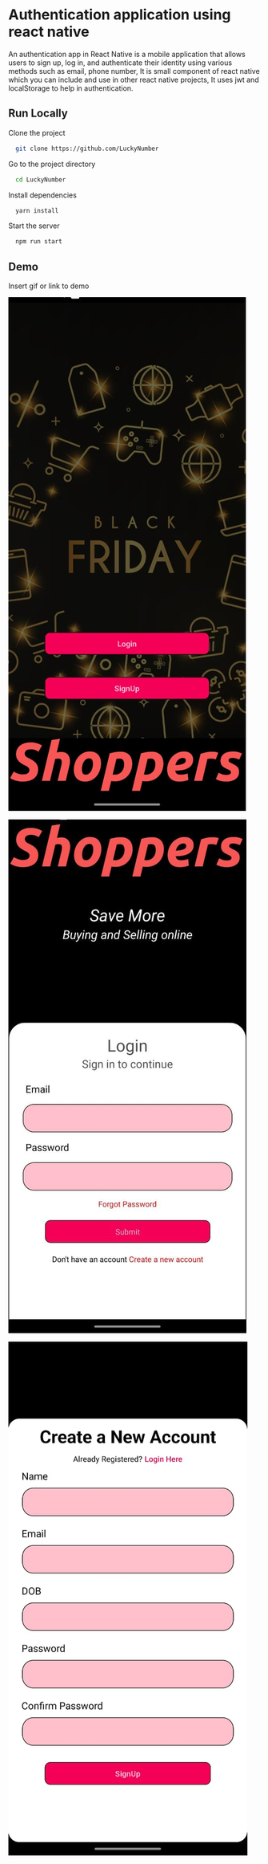 
# Authentication application using react native

An authentication app in React Native is a mobile application that allows users to sign up, log in, and authenticate their identity using various methods such as email, phone number,
It is small component of react native which you can include and use in other react native projects,
It uses jwt and localStorage to help in authentication.


## Run Locally

Clone the project

```bash
  git clone https://github.com/LuckyNumber
```

Go to the project directory

```bash
  cd LuckyNumber
```

Install dependencies

```bash
  yarn install 
```

Start the server

```bash
  npm run start
```


## Demo

Insert gif or link to demo

![WelcomeScreen](https://raw.githubusercontent.com/urstrulypriyank/Authentication_reactNative_client/main/demo-images/WelcomeScreen.jpeg)

![Login](https://raw.githubusercontent.com/urstrulypriyank/Authentication_reactNative_client/main/demo-images/Login.jpeg)

![SignUp](https://raw.githubusercontent.com/urstrulypriyank/Authentication_reactNative_client/main/demo-images/SignUp.jpeg)